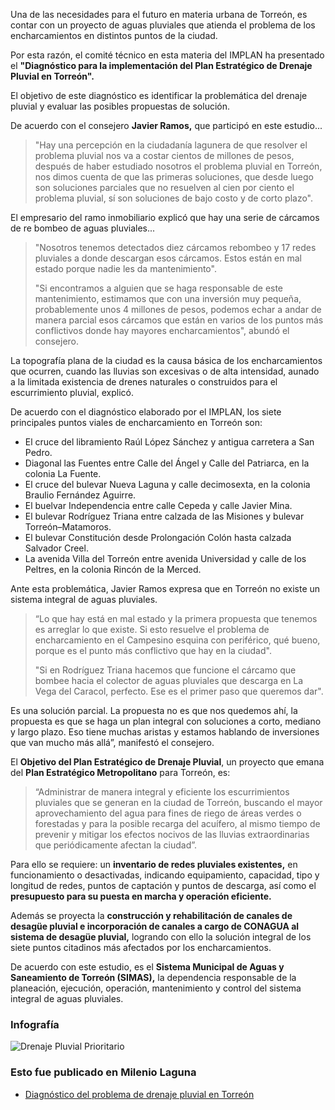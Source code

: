
Una de las necesidades para el futuro en materia urbana de Torreón, es contar con un proyecto de aguas pluviales que atienda el problema de los encharcamientos en distintos puntos de la ciudad.

Por esta razón, el comité técnico en esta materia del IMPLAN ha presentado el **"Diagnóstico para la implementación del Plan Estratégico de Drenaje Pluvial en Torreón".**

El objetivo de este diagnóstico es identificar la problemática del drenaje pluvial y evaluar las posibles propuestas de solución.

De acuerdo con el consejero **Javier Ramos,** que participó en este estudio...

> "Hay una percepción en la ciudadanía lagunera de que resolver el problema pluvial nos va a costar cientos de millones de pesos, después de haber estudiado nosotros el problema pluvial en Torreón, nos dimos cuenta de que las primeras soluciones, que desde luego son soluciones parciales que no resuelven al cien por ciento el problema pluvial, sí son soluciones de bajo costo y de corto plazo".

El empresario del ramo inmobiliario explicó que hay una serie de cárcamos de re bombeo de aguas pluviales...

> "Nosotros tenemos detectados diez cárcamos rebombeo y 17 redes pluviales a donde descargan esos cárcamos. Estos están en mal estado porque nadie les da mantenimiento".
>
> "Si encontramos a alguien que se haga responsable de este mantenimiento, estimamos que con una inversión muy pequeña, probablemente unos 4 millones de pesos, podemos echar a andar de manera parcial esos cárcamos que están en varios de los puntos más conflictivos donde hay mayores encharcamientos", abundó el consejero.

La topografía plana de la ciudad es la causa básica de los encharcamientos que ocurren, cuando las lluvias son excesivas o de alta intensidad, aunado a la limitada existencia de drenes naturales o construidos para el escurrimiento pluvial, explicó.

De acuerdo con el diagnóstico elaborado por el IMPLAN, los siete principales puntos viales de encharcamiento en Torreón son:

* El cruce del libramiento Raúl López Sánchez y antigua carretera a San Pedro.
* Diagonal las Fuentes entre Calle del Ángel y Calle del Patriarca, en la colonia La Fuente.
* El cruce del bulevar Nueva Laguna y calle decimosexta, en la colonia Braulio Fernández Aguirre.
* El buelvar Independencia entre calle Cepeda y calle Javier Mina.
* El bulevar Rodríguez Triana entre calzada de las Misiones y bulevar Torreón–Matamoros.
* El bulevar Constitución desde Prolongación Colón hasta calzada Salvador Creel.
* La avenida Villa del Torreón entre avenida Universidad y calle de los Peltres, en la colonia Rincón de la Merced.

Ante esta problemática, Javier Ramos expresa que en Torreón no existe un sistema integral de aguas pluviales.

> “Lo que hay está en mal estado y la primera propuesta que tenemos es arreglar lo que existe. Si esto resuelve el problema de encharcamiento en el Campesino esquina con periférico, qué bueno, porque es el punto más conflictivo que hay en la ciudad".
>
> "Si en Rodríguez Triana hacemos que funcione el cárcamo que bombee hacia el colector de aguas pluviales que descarga en La Vega del Caracol, perfecto. Ese es el primer paso que queremos dar".

Es una solución parcial. La propuesta no es que nos quedemos ahí, la propuesta es que se haga un plan integral con soluciones a corto, mediano y largo plazo. Eso tiene muchas aristas y estamos hablando de inversiones que van mucho más allá”, manifestó el consejero.

El **Objetivo del Plan Estratégico de Drenaje Pluvial**, un proyecto que emana del **Plan Estratégico Metropolitano** para Torreón, es:

> “Administrar de manera integral y eficiente los escurrimientos pluviales que se generan en la ciudad de Torreón, buscando el mayor aprovechamiento del agua para fines de riego de áreas verdes o forestadas y para la posible recarga del acuífero, al mismo tiempo de prevenir y mitigar los efectos nocivos de las lluvias extraordinarias que periódicamente afectan la ciudad”.

Para ello se requiere: un **inventario de redes pluviales existentes,** en funcionamiento o desactivadas, indicando equipamiento, capacidad, tipo y longitud de redes, puntos de captación y puntos de descarga, así como el **presupuesto para su puesta en marcha y operación eficiente.**

Además se proyecta la **construcción y rehabilitación de canales de desagüe pluvial e incorporación de canales a cargo de CONAGUA al sistema de desagüe pluvial,** logrando con ello la solución integral de los siete puntos citadinos más afectados por los encharcamientos.

De acuerdo con este estudio, es el **Sistema Municipal de Aguas y Saneamiento de Torreón (SIMAS),** la dependencia responsable de la planeación, ejecución, operación, mantenimiento y control del sistema integral de aguas pluviales.

### Infografía

<img class="img-responsive" src="diagnostico-del-problema-de-drenaje-pluvial-en-torreon/drenaje-pluvial-prioritario.jpg" alt="Drenaje Pluvial Prioritario">

### Esto fue publicado en Milenio Laguna

* [Diagnóstico del problema de drenaje pluvial en Torreón](http://www.milenio.com/negocios/drenaje_pluvial_en_Torreon-IMPLAN_Torreon-Diagnostico_del_drenaje_pluvial_Torreon_0_637736298.html)
